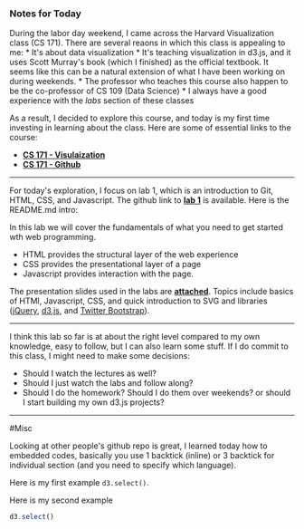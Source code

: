 ### Notes for Today

During the labor day weekend, I came across the Harvard Visualization class (CS 171). There are several reaons in which this class is appealing to me:
	* It's about data visualization
	* It's teaching visualization in d3.js, and it uses Scott Murray's book (which I finished) as the official textbook. It seems like this can be a natural extension of what I have been working on during weekends.
	* The professor who teaches this course also happen to be the co-professor of CS 109 (Data Science)
	* I always have a good experience with the _labs_ section of these classes

As a result, I decided to explore this course, and today is my first time investing in learning about the class. Here are some of essential links to the course:

* [**CS 171 - Visulaization**](http://www.cs171.org/#!index.md)
* [**CS 171 - Github**](https://github.com/CS171/repositories)

---

For today's exploration, I focus on lab 1, which is an introduction to Git, HTML, CSS, and Javascript. The github link to [**lab 1**](https://github.com/CS171/lab1) is available. Here is the README.md intro:

In this lab we will cover the fundamentals of what you need to get started wth web programming. 
  - HTML provides the structural layer of the web experience
  - CSS provides the presentational layer of a page
  - Javascript provides interaction with the page.

The presentation slides used in the labs are [**attached**](https://github.com/CS171/lab1/blob/master/Lab1.pdf). Topics include basics of HTMl, Javascript, CSS, and quick introduction to SVG and libraries ([jQuery], [d3.js], and [Twitter Bootstrap]). 

---
I think this lab so far is at about the right level compared to my own knowledge, easy to follow, but I can also learn some stuff. If I do commit to this class, I might need to make some decisions:

* Should I watch the lectures as well?
* Should I just watch the labs and follow along?
* Should I do the homework? Should I do them over weekends? or should I start building my own d3.js projects?

---
#Misc

Looking at other people's github repo is great, I learned today how to embedded codes, basically you use 1 backtick (inline) or 3 backtick for individual section (and you need to specify which language).

Here is my first example `d3.select()`.

Here is my second example

```javascript
d3.select()
```





[d3.js]:http://d3js.org/
[Twitter Bootstrap]:http://twitter.github.com/bootstrap/
[jQuery]:http://jquery.com
[Google Chrome]:https://www.google.com/chrome